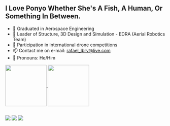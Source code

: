 
## I Love Ponyo Whether She's A Fish, A Human, Or Something In Between.


- 🔭 Graduated in Aerospace Engineering
- 🌱 Leader of Structure, 3D Design and Simulation - EDRA (Aerial Robotics Team)
- 👯 Participation in international drone competitions
- 📫 Contact me on e-mail: rafael_lbrv@live.com 
- 🪪 Pronouns: He/Him

<a href=https://github.com/anuraghazra/github-readme-stats>
  <img height=130 align="center" src="https://github-readme-stats.vercel.app/api?username=Rafaellbrv
&hide=contribs&show_icons=true&theme=shades-of-purple"/>
</a>
<a href="https://github.com/anuraghazra/convoychat">
  <img height=130 align="center" src="https://github-readme-stats.vercel.app/api/top-langs?username=Rafaellbrv
&layout=compact&langs_count=8&card_width=320&theme=shades-of-purple" />
</a>

##

<div> 
  <a href="https://instagram.com/sometimesnoah_" target="_blank"><img src="https://img.shields.io/badge/-Instagram-%23E4405F?style=for-the-badge&logo=instagram&logoColor=white" target="_blank"></a> 
  <a href = "mailto:rafael_lbrv@live.com"><img src="https://img.shields.io/badge/-Gmail-%23333?style=for-the-badge&logo=gmail&logoColor=white" target="_blank"></a>
  <a href="https://www.linkedin.com/in/https://www.linkedin.com/in/rafael-corr%C3%AAa-91370b122/" target="_blank"><img src="https://img.shields.io/badge/-LinkedIn-%230077B5?style=for-the-badge&logo=linkedin&logoColor=white" target="_blank"></a> 
</div>
  
